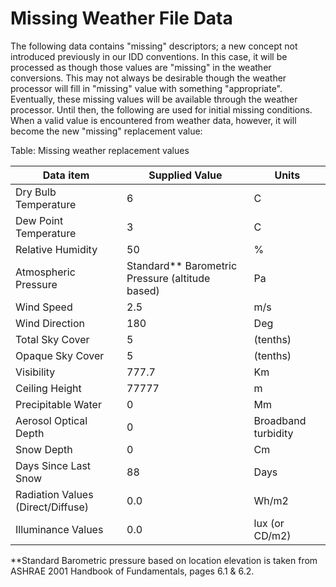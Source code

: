 # Missing Weather File Data

The following data contains "missing" descriptors; a new concept not introduced previously in our IDD conventions. In this case, it will be processed as though those values are "missing" in the weather conversions. This may not always be desirable though the weather processor will fill in "missing" value with something "appropriate". Eventually, these missing values will be available through the weather processor. Until then, the following are used for initial missing conditions. When a valid value is encountered from weather data, however, it will become the new "missing" replacement value:

Table: Missing weather replacement values

**Data item**|**Supplied Value**|**Units**
--------------------------|-------------------------------|----------------------
Dry Bulb Temperature|6|C
Dew Point Temperature|3|C
Relative Humidity|50|%
Atmospheric Pressure|Standard\*\* Barometric Pressure (altitude based)|Pa
Wind Speed|2.5|m/s
Wind Direction|180|Deg
Total Sky Cover|5|(tenths)
Opaque Sky Cover|5|(tenths)
Visibility|777.7|Km
Ceiling Height|77777|m
Precipitable Water|0|Mm
Aerosol Optical Depth|0|Broadband turbidity
Snow Depth|0|Cm
Days Since Last Snow|88|Days
Radiation Values (Direct/Diffuse)|0.0|Wh/m2
Illuminance Values|0.0|lux (or CD/m2)

\*\*Standard Barometric pressure based on location elevation is taken from ASHRAE 2001 Handbook of Fundamentals, pages 6.1 & 6.2.
